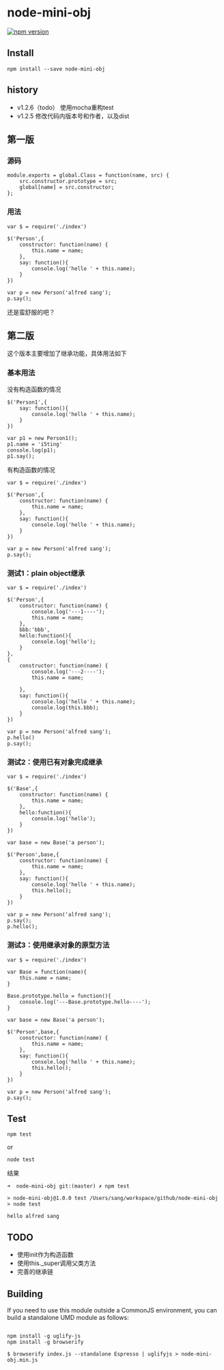 node-mini-obj
=============

[![npm version](https://badge.fury.io/js/node-mini-obj.svg)](http://badge.fury.io/js/node-mini-obj)

## Install

```
npm install --save node-mini-obj
```

## history

- v1.2.6（todo）
	使用mocha重构test
- v1.2.5
	修改代码内版本号和作者，以及dist

## 第一版

### 源码

```
module.exports = global.Class = function(name, src) { 
	src.constructor.prototype = src; 
	global[name] = src.constructor; 
}; 
```

### 用法

```
var $ = require('./index')

$('Person',{
    constructor: function(name) { 
        this.name = name;
    }, 
    say: function(){
        console.log('hello ' + this.name);
    }
})

var p = new Person('alfred sang');
p.say();
```


还是蛮舒服的吧？

## 第二版

这个版本主要增加了继承功能，具体用法如下

### 基本用法

没有构造函数的情况

```
$('Person1',{
	say: function(){
		console.log('hello ' + this.name);
	}
})

var p1 = new Person1();
p1.name = 'i5ting'
console.log(p1);
p1.say();
```

有构造函数的情况

```
var $ = require('./index')

$('Person',{
	constructor: function(name) { 
		this.name = name;
	}, 
	say: function(){
		console.log('hello ' + this.name);
	}
})

var p = new Person('alfred sang');
p.say();
```

### 测试1：plain object继承

```
var $ = require('./index')

$('Person',{
	constructor: function(name) { 
		console.log('---1----');
		this.name = name;
	}, 
	bbb:'bbb',
	hello:function(){
		console.log('hello');
	}
},
{
	constructor: function(name) { 
		console.log('---2----');
		this.name = name;
	
	}, 
	say: function(){
		console.log('hello ' + this.name);
		console.log(this.bbb);
	}
})

var p = new Person('alfred sang');
p.hello()
p.say();
```


### 测试2：使用已有对象完成继承

```
var $ = require('./index')

$('Base',{
	constructor: function(name) { 
		this.name = name;
	},
	hello:function(){
		console.log('hello');
	}
})

var base = new Base('a person');

$('Person',base,{
	constructor: function(name) { 
		this.name = name;
	}, 
	say: function(){
		console.log('hello ' + this.name);
		this.hello();
	}
})

var p = new Person('alfred sang');
p.say();
p.hello();
```


### 测试3：使用继承对象的原型方法

```
var $ = require('./index')

var Base = function(name){
	this.name = name;
}

Base.prototype.hello = function(){
	console.log('---Base.prototype.hello----');
}

var base = new Base('a person');

$('Person',base,{
	constructor: function(name) { 
		this.name = name;
	}, 
	say: function(){
		console.log('hello ' + this.name);
		this.hello();
	}
})

var p = new Person('alfred sang');
p.say();
```



## Test

	npm test

or 

	node test
	
结果

```
➜  node-mini-obj git:(master) ✗ npm test

> node-mini-obj@1.0.0 test /Users/sang/workspace/github/node-mini-obj
> node test

hello alfred sang
```

## TODO

- 使用init作为构造函数
- 使用this._super调用父类方法
- 完善的继承链

## Building

If you need to use this module outside a CommonJS environment, you can build a standalone UMD module as follows:

```

npm install -g uglify-js
npm install -g browserify

$ browserify index.js --standalone Espresso | uglifyjs > node-mini-obj.min.js
```

